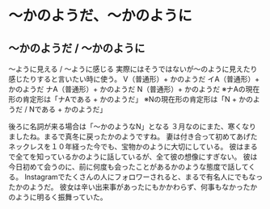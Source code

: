 # 〜かのようだ、〜かのように
## 〜かのようだ / 〜かのように
〜ように見える / 〜ように感じる   実際にはそうではないが〜のように見えたり感じたりすると言いたい時に使う。
V（普通形）+ かのようだ イA（普通形）+ かのようだ ナA（普通形）+ かのようだ N（普通形）+ かのようだ   ※ナAの現在形の肯定形は「ナAである + かのようだ」 ※Nの現在形の肯定形は「N + かのようだ / Nである + かのようだ」


後ろに名詞が来る場合は「〜かのようなN」となる
３月なのにまた、寒くなりましたね。まるで真冬に戻ったかのようですね。
妻は付き合って初めてあげたネックレスを１０年経った今でも、宝物かのように大切にしている。
彼はまるで全てを知っているかのように話しているが、全て彼の想像にすぎない。
彼は今日初めて会うのに、前に何度も会ったことがあるかのような態度で話してくる。
Instagramでたくさんの人にフォロワーされると、まるで有名人にでもなったかのようだ。
彼女は辛い出来事があったにもかかわらず、何事もなかったかのように明るく振舞っていた。